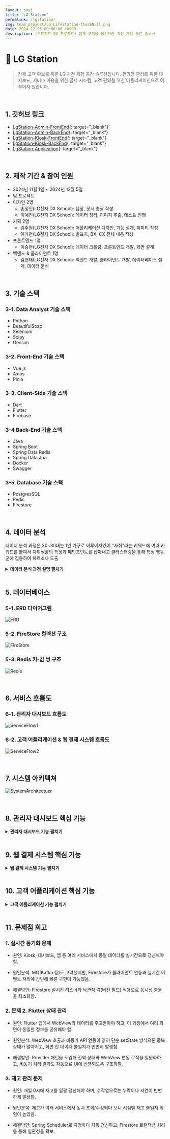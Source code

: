 ```yaml
---
layout: post
title: "LG Station"
permalink: /lgstation/
img: team_project/LG_LifeStation-thumbNail.png
date: 2024-12-05 00:00:00 +0900
description: (부트캠프 DX 프로젝트) 잠재 고객을 잡기위한 가전 체험 공간 솔루션
---
```


# :pushpin: LG Station
> 잠재 고객 확보를 위한 LG 가전 체험 공간 솔루션입니다. 편의점 관리를 위한 대시보드, 서비스 이용을 위한 결제 시스템, 고객 편의를 위한 어플리케이션으로 이루어져 있습니다.

<br>

## 1. 깃허브 링크
- [LgStation-Admin-FrontEnd](https://github.com/kimgusxo/dx_admin_dashboard_front){: target="_blank"}
- [LgStation-Admin-BackEnd](https://github.com/kimgusxo/DX_AdminDashBoard){: target="_blank"}
- [LgStation-Kiosk-FrontEnd](https://github.com/kimgusxo/dx_lg_life_station_app_webview){: target="_blank"}
- [LgStation-Kiosk-BackEnd](https://github.com/kimgusxo/DX_Kiosk){: target="_blank"}
- [LgStation-Application](https://github.com/kimgusxo/DX_Customer_App){: target="_blank"}

<br>

## 2. 제작 기간 & 참여 인원
- 2024년 11월 1일 ~ 2024년 12월 5일
- 팀 프로젝트
- 디자인 2명
  - 송정민(LG전자 DX School): 팀장, 문서 총괄 작성
  - 이예진(LG전자 DX School): 데이터 정리, 이미지 추출, 테스트 진행
- 기획 2명
  - 김주원(LG전자 DX School): 어플리케이션 디자인, 기능 설계, 피피티 작성
  - 이가현(LG전자 DX School): 발표자, BX, CX 전체 내용 작성
- 프론트엔드 1명
  - 이승현(LG전자 DX School): 데이터 크롤링, 프론트엔드 개발, 화면 설계
- 백엔드 & 클라이언트 1명
  - 김현태(LG전자 DX School): 백엔드 개발, 클라이언트 개발, 데이터베이스 설계, 데이터 분석

<br>

## 3. 기술 스택
### 3-1. Data Analyst 기술 스택
- Python
- BeautifulSoap
- Selenium
- Scipy
- Gensim

### 3-2. Front-End 기술 스택
- Vue.js
- Axios
- Pinia

### 3-3. Client-Side 기술 스택
- Dart
- Flutter
- Firebase

### 3-4 Back-End 기술 스택
- Java
- Spring Boot
- Spring Data Redis
- Spring Data Jpa
- Docker
- Swagger

### 3-5. Database 기술 스택
- PostgresSQL
- Redis
- Firestore

<br>

## 4. 데이터 분석
데이터 분석 과정은 20~30대는 1인 가구로 이루어져있어 "자취"라는 키워드에 여러 키워드를 붙여서 자취생활의 특징과 페인포인트를 잡아내고 클러스터링을 통해 특정 행동군에 집중하여 페르소나 도출

<details>
<summary><b>데이터 분석 과정 설명 펼치기</b></summary>
<div markdown="1">

### 4-1. 크롤링
<details>
<summary>
  <b>크롤링 상세 보기</b>
</summary>

<div markdown="1">

![Crawling](../assets/img/team_project/LG_LifeStation-Crawling.png)
- 더쿠/디시인사이드(자취/서브컬쳐/게임과 같은 20~30대가 주를 이루는 갤러리)에서 1차 키워드를 통해 넓은 범위의 크롤링 데이터를 얻고 Tf-idf를 통해 많이 나온 단어들을 통해 2차 크롤링을 진행하여 15,000개의 데이터 확보

</div>
</details>

### 4-2. 클러스터링
<details>

<summary>
  <b>클러스터링 상세 보기</b>
</summary>

<div markdown="1">

![Clustering1](../assets/img/team_project/LG_LifeStation-ClusteringPerformance.png)
- 계층적 클러스터링, K-Means, DBSCAN 방식으로 하이퍼 파라미터와 벡터화 방식을 바꿔서 덴드로그램과 실루엣지수를 뽑아봤지만 유의미한 계수(0.5 이상)가 나오지 않음, 가장 좋게 나온 벡터화 방식이 LDA 토픽 벡터로 도출

![Clustering2](../assets/img/team_project/LG_LifeStation-Clustering.png)
- LDA 토픽 벡터를 포함시켜 다시 클러스터링 성능평가를 한 결과 TfIdfVectorizer + LDA Topic Vecter + AgglomerativeClustering(ward 연결법)의 실루엣 지수와 클러스터링된 데이터의 균등한 분포를 확인하여 현 방식으로 진행

</div>
</details>

### 4-3. 토픽 분석 및 기회영역 분석
<details>

<summary>
  <b>토픽 분석 및 기회영역 분석 상세보기</b>
</summary>

<div markdown="1">

![ActorClustering](../assets/img/team_project/LG_LifeStation-ActorClustering.png)
- 클러스터링 된 데이터를 다시 LDA 토픽 모델링을 통해 액션을 도출하고 각각 내용을 분석

![Opportunity](../assets/img/team_project/LG_LifeStation-Opportunity.png)
- 모든 클러스터링의 모든 액션을 기회영역분석을 통해 그래프로 시각화하고 영역에 포진된 Actor2와 Actor4를 심층분석하여 중요 포인트 정리

</div>
</details>

### 4-3. 페르소나 도출
<details>

<summary>
  <b>페르소나 상세 보기</b>
</summary>

<div markdown="1">

![Persona](../assets/img/team_project/LG_LifeStation-Persona.png)
- 중요포인트를 토대로 페르소나 도출

</div>
</details>

</div>
</details>

<br>

## 5. 데이터베이스
### 5-1. ERD 다이어그램
![ERD](../assets/img/team_project/LG_LifeStation-ERD.png)

### 5-2. FireStore 컬렉션 구조
![FireStore](../assets/img/team_project/LG_LifeStation-FireStore.png)

### 5-3. Redis 키-값 쌍 구조
![Redis](../assets/img/team_project/LG_LifeStation-Redis.png)

<br>

## 6. 서비스 흐름도
### 6-1. 관리자 대시보드 흐름도
![ServiceFlow1](../assets/img/team_project/LG_LifeStation-ServiceFlow1.png)

### 6-2. 고객 어플리케이션 & 웹 결제 시스템 흐름도
![ServiceFlow2](../assets/img/team_project/LG_LifeStation-ServiceFlow2.png)

<br>

## 7. 시스템 아키텍쳐
![SystemArchitectuer](../assets/img/team_project/LG_LifeStation-SystemArchitecture.png)

<br>

## 8. 관리자 대시보드 핵심 기능

<details>
<summary><b>관리자 대시보드 기능 펼치기</b></summary>
<div markdown="1">

### 8-1. 메인 페이지
![DashBoard-Main](../assets/img/team_project/LG_LifeStation-DashBoardMain.png)
- 보고싶은 지점을 선택하고 해당 지점의 월 별 총 매출액, 월 별 매장 방문 고객 수, 월 별 밀키트 매출액 순위, 월 별 세탁용품 매출액 순위를 대시보드 형태로 보여준다.

### 8-2. 밀키트 페이지
![DashBoard-MealKit](../assets/img/team_project/LG_LifeStation-MealKit.png)
- 매장의 밀키트 리스트와 연도별 판매량 순위, 밀키트 별 판매량 차트, 월 별 밀키트 판매량 순위를 대시보드 형태로 보여준다.

### 8-3. 세탁용품 페이지
![DashBoard-Laundry](../assets/img/team_project/LG_LifeStation-Laundry.png)
- 매장의 세탁용품 리스트와 연도별 판매량 순위, 세탁용품 별 판매량 차트, 월 별 세탁용품 판매량 순위를 대시보드 형태로 보여준다.

### 8-4. 고객 페이지
![DashBoard-Customer](../assets/img/team_project/LG_LifeStation-Customer.png)
- 해당 매장을 방문한 고객 리스트와 성별/연령별 방문 고객 차트를 보여주고 성별/연령별 선호 밀키트 리스트를 대시보드 형태로 보여준다.

### 8-5. 가전 페이지
![DashBoard-HomeAppliance](../assets/img/team_project/LG_LifeStation-Appliance.png)
- 해당 매장에서 관리하고 있는 가전 리스트와 고장난 가전 리스트를 보여준다.

### 8-6. 재고 페이지
![DashBoard-Count](../assets/img/team_project/LG_LifeStation-Count.png)
- 재고가 20개 미만인 밀키트와 세탁용품을 보여주고 부족한 재고를 주문하는 기능을 한다.

</div>
</details>

<br>

## 9. 웹 결제 시스템 핵심 기능

<details>
<summary><b>웹 결제 시스템 기능 펼치기</b></summary>
<div markdown="1">

### 9-1. 이용권 페이지
![Kiosk-Ticket](../assets/img/team_project/LG_LifeStation-Ticket.png)
- 빨래를 위한 세탁/건조/스타일러/슈케어와 식사를 위한 주방 이용권을 구매하는 페이지이다.

### 9-2 상품 페이지
![Kiosk-Product](../assets/img/team_project/LG_LifeStation-Product.png)
- 상품을 주문할 수 있는 페이지이며 밀키트는 한식/중식/양식 카테고리로 나누어져있다.

### 9-2 담기 페이지
![Kiosk-ProductCount](../assets/img/team_project/LG_LifeStation-ProductCount.png)
- 구매할 상품의 개수를 설정하고 장바구니에 담는 페이지이다.

### 9-3. 장바구니 페이지
![Kiosk-ShopCart](../assets/img/team_project/LG_LifeStation-ShopCart.png)
- 담기 페이지를 통해 담은 상품들을 보여주는 페이지이다. 이용권을 구매한 고객은 10%의 할인율을 받는다.

### 9-4. 결제완료 페이지
![Kiosk-Complete](../assets/img/team_project/LG_LifeStation-Complete.png)
- 결제를 완료하면 카카오톡으로 QR코드를 보내주며 QR코드를 통해 상품을 수령할 수 있다.

</div>
</details>

<br>

## 10. 고객 어플리케이션 핵심 기능

<details>
<summary><b>고객 어플리케이션 기능 펼치기</b></summary>
<div markdown="1">

### 10-1. 로그인 화면
![App-Login](../assets/img/team_project/LG_LifeStation-Login.png)
- 카카오톡 로그인을 시작하는 페이지이다.

### 10-2. 카카오톡 로그인 화면
![App-KakaoLogin](../assets/img/team_project/LG_LifeStation-KakaoLogin.png)
- 카카오톡 아이디와 비밀번호를 통해 로그인한다.

### 10-3. 메인 화면
![App-Main](../assets/img/team_project/LG_LifeStation-AppMain.png)
- 모든 매장을 리스트 뷰 형태로 보여주며 터치를 통해 해당 매장의 웹 결제 시스템으로 이동할 수 있다.

### 10-4. 지도 화면
![App-Map](../assets/img/team_project/LG_LifeStation-Map.png)
- 매장의 위치를 마커로 지도에 표시해주며 마커를 터치하여 해당 매장의 웹 결제 시스템으로 이동할 수 있다.

### 10-5. 안내 화면
![App-Info](../assets/img/team_project/LG_LifeStation-Info.png)
- 해당 매장의 이용법들을 안내해주는 페이지이다.

### 10-6. 내 정보 화면
![App-MyInfo](../assets/img/team_project/LG_LifeStation-MyInfo.png)
- 정기권과 내가 구매한 내역들을 보여주는 페이지이다.

</div>
</details>

<br>

## 11. 문제점 회고
### 1. 실시간 동기화 문제
- 원인: Kiosk, 대시보드, 앱 등 여러 서비스에서 동일 데이터를 실시간으로 갱신해야 함.

- 원인분석: MQ(Kafka 등)도 고려했지만, Firestore가 클라이언트 연동과 실시간 이벤트 처리에 간단해 빠른 구현이 가능했음.

- 해결방안: Firestore 실시간 리스너와 낙관적 락(버전 필드) 적용으로 동시성 충돌을 최소화함.

### 2. 문제 2. Flutter 상태 관리
- 원인: Flutter 앱에서 WebView와 데이터를 주고받아야 하고, 이 과정에서 여러 화면이 동일한 정보를 공유해야 함.

- 원인분석: WebView 호출과 비동기 API 연동이 얽혀 단순 setState 방식으론 중복 상태가 많아지고, 화면 간 데이터 불일치가 빈번히 발생함.

- 해결방안: Provider 패턴을 도입해 전역 상태와 WebView 연동 로직을 일원화하고, 비동기 처리 결과도 자동으로 UI에 반영되도록 구조화함.

### 3. 재고 관리 문제
- 원인: 매일 0시에 재고를 일괄 갱신해야 하며, 수작업으로는 누락이나 지연이 빈번하게 발생함.

- 원인분석: 재고가 여러 서비스에서 동시 조회/수정되다 보니 시점별 재고 불일치 위험이 높았음.

- 해결방안: Spring Scheduler로 자정마다 자동 갱신하고, Firestore 트랜잭션 처리를 통해 일관성을 확보.